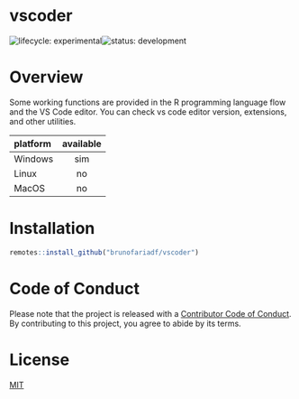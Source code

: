 # vscoder
![lifecycle:
experimental](https://img.shields.io/badge/lifecycle-experimental-lightgrey)![status:
development](https://img.shields.io/badge/status-development-blue)

# Overview

Some working functions are provided in the R programming language flow and the VS Code editor. You can check vs code editor version, extensions, and other utilities.

<div align="center">

|platform | available |
|:--------|:---------:|
|Windows  |    sim    |
|Linux    |    no     |
|MacOS    |    no     |

</div>

# Installation

``` r
remotes::install_github("brunofariadf/vscoder")
```

# Code of Conduct

Please note that the project is released with a [Contributor
Code of
Conduct](https://contributor-covenant.org/version/2/0/CODE_OF_CONDUCT.html). By contributing to this project, you agree to abide by its terms.

# License

[MIT](https://github.com/brunofariadf/vscoder/blob/main/LICENSE.md)
